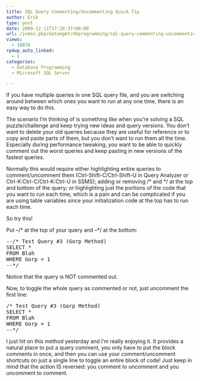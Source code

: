 ```yaml
---
title: SQL Query Commenting/Uncommenting Quick Tip
author: Erik
type: post
date: 2009-12-11T17:28:37+00:00
url: /index.php/datamgmt/dbprogramming/sql-query-commenting-uncommenting-quick/
views:
  - 10876
rp4wp_auto_linked:
  - 1
categories:
  - Database Programming
  - Microsoft SQL Server

---
```

If you have multiple queries in one SQL query file, and you are switching around between which ones you want to run at any one time, there is an easy way to do this.

The scenario I&#8217;m thinking of is something like when you&#8217;re solving a SQL puzzle/challenge and keep trying new ideas and query versions. You don&#8217;t want to delete your old queries because they are useful for reference or to copy and paste parts of them, but you don&#8217;t want to run them all the time. Especially during performance tweaking, you want to be able to quickly comment out the worst queries and keep pasting in new versions of the fastest queries.

Normally this would require either highlighting entire queries to comment/uncomment them (Ctrl-Shift-C/Ctrl-Shift-U in Query Analyzer or Ctrl-K:Ctrl-C/Ctrl-K:Ctrl-U in SSMS); adding or removing /\* and \*/ at the top and bottom of the query; or highlighting just the portions of the code that you want to run each time, which is a pain and can be complicated if you are using table variables since your initialization code at the top has to run each time.

So try this!

Put &#8211;/\* at the top of your query and &#8211;\*/ at the bottom:

<pre>--/* Test Query #3 (Gorp Method)
SELECT *
FROM Blah
WHERE Gorp = 1
--*/</pre>

Notice that the query is NOT commented out.

Now, to toggle the whole query as commented or not, just uncomment the first line:

<pre>/* Test Query #3 (Gorp Method)
SELECT *
FROM Blah
WHERE Gorp = 1
--*/</pre>

I just hit on this method yesterday and I&#8217;m really enjoying it. It provides a natural place to put a query comment, you only have to put the block comments in once, and then you can use your comment/uncomment shortcuts on just a single line to toggle an entire block of code! Just keep in mind that the action IS reversed: you comment to uncomment and you uncomment to comment.